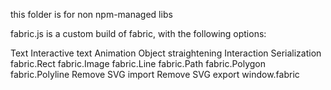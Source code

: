 this folder is for non npm-managed libs

fabric.js is a custom build of fabric, with the following options:

Text
Interactive text
Animation
Object straightening
Interaction
Serialization
fabric.Rect
fabric.Image
fabric.Line
fabric.Path
fabric.Polygon
fabric.Polyline
Remove SVG import
Remove SVG export
window.fabric